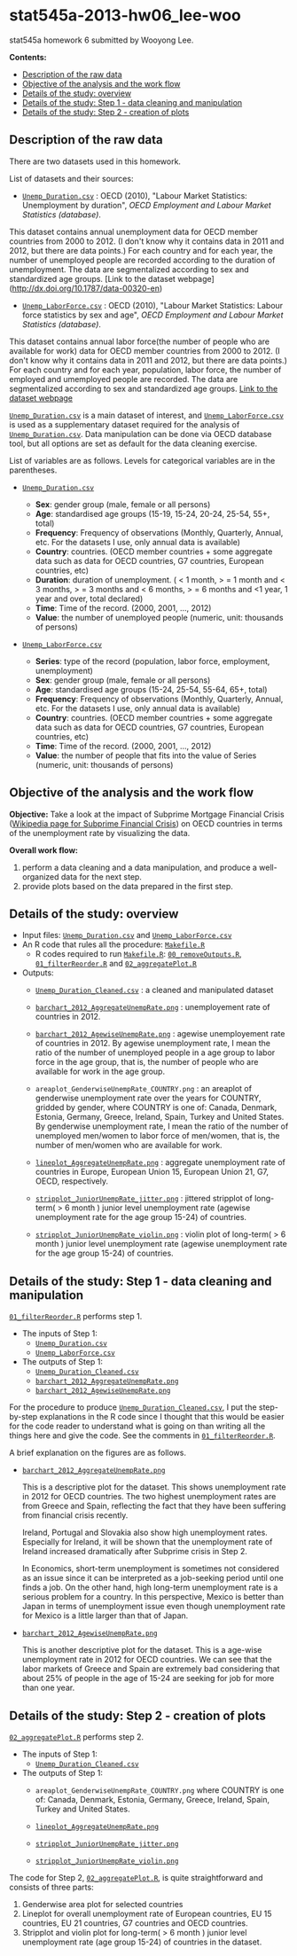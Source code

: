stat545a-2013-hw06_lee-woo
==========================

stat545a homework 6 submitted by Wooyong Lee.

**Contents:**
- [Description of the raw data](https://github.com/folias/stat545a-2013-hw06_lee-woo#description-of-the-raw-data)
- [Objective of the analysis and the work flow](https://github.com/folias/stat545a-2013-hw06_lee-woo#objective-of-the-analysis-and-the-work-flow)
- [Details of the study: overview](https://github.com/folias/stat545a-2013-hw06_lee-woo#details-of-the-study-overview)
- [Details of the study: Step 1 - data cleaning and manipulation](https://github.com/folias/stat545a-2013-hw06_lee-woo#details-of-the-study-step-1---data-cleaning-and-manipulation)
- [Details of the study: Step 2 - creation of plots](https://github.com/folias/stat545a-2013-hw06_lee-woo#details-of-the-study-step-2---creation-of-plots)

## Description of the raw data

There are two datasets used in this homework.

List of datasets and their sources:

- [`Unemp_Duration.csv`](https://github.com/folias/stat545a-2013-hw06_lee-woo/blob/master/Unemp_Duration.csv) : 
 OECD (2010), "Labour Market Statistics: Unemployment by duration", 
 *OECD Employment and Labour Market Statistics (database)*. 

 This dataset contains annual unemployment data for OECD member countries from 2000 to 2012.
 (I don't know why it contains data in 2011 and 2012, but there are data points.)
 For each country and for each year, the number of unemployed people are recorded according to the duration of
 unemployment. The data are segmentalized according to sex and standardized age groups.
 [Link to the dataset webpage] (http://dx.doi.org/10.1787/data-00320-en)

- [`Unemp_LaborForce.csv`](https://github.com/folias/stat545a-2013-hw06_lee-woo/blob/master/Unemp_LaborForce.csv) : 
 OECD (2010), "Labour Market Statistics: Labour force statistics by sex and age", 
 *OECD Employment and Labour Market Statistics (database)*. 

 This dataset contains annual labor force(the number of people who are available for work) data for 
 OECD member countries from 2000 to 2012.
 (I don't know why it contains data in 2011 and 2012, but there are data points.)
 For each country and for each year, population, labor force, the number of employed and umemployed people are recorded. 
 The data are segmentalized according to sex and standardized age groups.
 [Link to the dataset webpage](http://dx.doi.org/10.1787/data-00309-en)


[`Unemp_Duration.csv`](https://github.com/folias/stat545a-2013-hw06_lee-woo/blob/master/Unemp_Duration.csv) is
a main dataset of interest, and 
[`Unemp_LaborForce.csv`](https://github.com/folias/stat545a-2013-hw06_lee-woo/blob/master/Unemp_LaborForce.csv) is
used as a supplementary dataset required for the analysis of 
[`Unemp_Duration.csv`](https://github.com/folias/stat545a-2013-hw06_lee-woo/blob/master/Unemp_Duration.csv).
Data manipulation can be done via OECD database tool, but all options are set as default for the data cleaning exercise.

List of variables are as follows. Levels for categorical variables are in the parentheses.

- [`Unemp_Duration.csv`](https://github.com/folias/stat545a-2013-hw06_lee-woo/blob/master/Unemp_Duration.csv)
  - **Sex**: gender group (male, female or all persons)
  - **Age**: standardised age groups (15-19, 15-24, 20-24, 25-54, 55+, total)
  - **Frequency**: Frequency of observations (Monthly, Quarterly, Annual, etc. For the datasets I use, only annual data is available)
  - **Country**: countries. (OECD member countries + some aggregate data such as data for OECD countries, G7 countries,
    European countries, etc)
  - **Duration**: duration of unemployment.  ( < 1 month, > = 1 month and < 3 months, > = 3 months and < 6 months, > = 6 months and <1 year, 1 year and over, total declared)
  - **Time**: Time of the record. (2000, 2001, ..., 2012)
  - **Value**: the number of unemployed people (numeric, unit: thousands of persons)

- [`Unemp_LaborForce.csv`](https://github.com/folias/stat545a-2013-hw06_lee-woo/blob/master/Unemp_LaborForce.csv)
  - **Series**: type of the record (population, labor force, employment, unemployment)
  - **Sex**: gender group (male, female or all persons)
  - **Age**: standardised age groups (15-24, 25-54, 55-64, 65+, total)
  - **Frequency**: Frequency of observations (Monthly, Quarterly, Annual, etc. For the datasets I use, only annual data is available)
  - **Country**: countries. (OECD member countries + some aggregate data such as data for OECD countries, G7 countries,
    European countries, etc)
  - **Time**: Time of the record. (2000, 2001, ..., 2012)
  - **Value**: the number of people that fits into the value of Series (numeric, unit: thousands of persons)

  



## Objective of the analysis and the work flow

**Objective:** Take a look at the impact of Subprime Mortgage Financial Crisis 
([Wikipedia page for Subprime Financial Crisis](http://en.wikipedia.org/wiki/Subprime_mortgage_crisis))
on OECD countries in terms of the unemployment rate by visualizing the data.

**Overall work flow:**

1. perform a data cleaning and a data manipulation, and produce a well-organized data for the next step.
2. provide plots based on the data prepared in the first step.

  



## Details of the study: overview

- Input files:
  [`Unemp_Duration.csv`](https://github.com/folias/stat545a-2013-hw06_lee-woo/blob/master/Unemp_Duration.csv)
  and
  [`Unemp_LaborForce.csv`](https://github.com/folias/stat545a-2013-hw06_lee-woo/blob/master/Unemp_LaborForce.csv)
- An R code that rules all the procedure: 
  [`Makefile.R`](https://github.com/folias/stat545a-2013-hw06_lee-woo/blob/master/Makefile.R)
  - R codes required to run [`Makefile.R`](https://github.com/folias/stat545a-2013-hw06_lee-woo/blob/master/Makefile.R):
  [`00_removeOutputs.R`](https://github.com/folias/stat545a-2013-hw06_lee-woo/blob/master/00_removeOutputs.R),
  [`01_filterReorder.R`](https://github.com/folias/stat545a-2013-hw06_lee-woo/blob/master/01_filterReorder.R) and
  [`02_aggregatePlot.R`](https://github.com/folias/stat545a-2013-hw06_lee-woo/blob/master/02_aggregatePlot.R)
- Outputs:
  - [`Unemp_Duration_Cleaned.csv`](https://github.com/folias/stat545a-2013-hw06_lee-woo/blob/master/Unemp_Duration_Cleaned.csv)
    : a cleaned and manipulated dataset
  - [`barchart_2012_AggregateUnempRate.png`](https://github.com/folias/stat545a-2013-hw06_lee-woo/blob/master/barchart_2012_AggregateUnempRate.png)
    : unemployement rate of countries in 2012.
  - [`barchart_2012_AgewiseUnempRate.png`](https://github.com/folias/stat545a-2013-hw06_lee-woo/blob/master/barchart_2012_AgewiseUnempRate.png)
    : agewise unemployement rate of countries in 2012.
    By agewise unemployment rate, I mean the ratio of the number of unemployed people in a age group to
    labor force in the age group, that is, the number of people who are available for work in the age group.
  - `areaplot_GenderwiseUnempRate_COUNTRY.png`
    : an areaplot of genderwise unemployment rate over the years for COUNTRY, gridded by gender, 
    where COUNTRY is one of: Canada, Denmark, Estonia, Germany, Greece, Ireland, Spain, Turkey and United States.
    By genderwise unemployment rate, I mean the ratio of the number of unemployed men/women to
    labor force of men/women, that is, the number of men/women who are available for work.
    
  - [`lineplot_AggregateUnempRate.png`](https://github.com/folias/stat545a-2013-hw06_lee-woo/blob/master/lineplot_AggregateUnempRate.png)
    : aggregate unemployment rate of countries in Europe, European Union 15, European Union 21, G7, OECD, respectively.
  - [`stripplot_JuniorUnempRate_jitter.png`](https://github.com/folias/stat545a-2013-hw06_lee-woo/blob/master/stripplot_JuniorUnempRate_jitter.png)
    : jittered stripplot of long-term( > 6 month ) junior level unemployment rate (agewise unemployment rate for the age group 15-24)
      of countries.
  - [`stripplot_JuniorUnempRate_violin.png`](https://github.com/folias/stat545a-2013-hw06_lee-woo/blob/master/stripplot_JuniorUnempRate_violin.png)
    : violin plot of long-term( > 6 month ) junior level unemployment rate (agewise unemployment rate for the age group 15-24)
      of countries.



## Details of the study: Step 1 - data cleaning and manipulation

[`01_filterReorder.R`](https://github.com/folias/stat545a-2013-hw06_lee-woo/blob/master/01_filterReorder.R)
performs step 1.

- The inputs of Step 1:
  - [`Unemp_Duration.csv`](https://github.com/folias/stat545a-2013-hw06_lee-woo/blob/master/Unemp_Duration.csv)
  - [`Unemp_LaborForce.csv`](https://github.com/folias/stat545a-2013-hw06_lee-woo/blob/master/Unemp_LaborForce.csv)
- The outputs of Step 1:
  - [`Unemp_Duration_Cleaned.csv`](https://github.com/folias/stat545a-2013-hw06_lee-woo/blob/master/Unemp_Duration_Cleaned.csv)
  - [`barchart_2012_AggregateUnempRate.png`](https://github.com/folias/stat545a-2013-hw06_lee-woo/blob/master/barchart_2012_AggregateUnempRate.png)
  - [`barchart_2012_AgewiseUnempRate.png`](https://github.com/folias/stat545a-2013-hw06_lee-woo/blob/master/barchart_2012_AgewiseUnempRate.png)


For the procedure to produce [`Unemp_Duration_Cleaned.csv`](https://github.com/folias/stat545a-2013-hw06_lee-woo/blob/master/Unemp_Duration_Cleaned.csv),
I put the step-by-step explanations in the R code since I thought that
this would be easier for the code reader to understand what is going on
than writing all the things here and give the code.
See the comments in
[`01_filterReorder.R`](https://github.com/folias/stat545a-2013-hw06_lee-woo/blob/master/01_filterReorder.R).

A brief explanation on the figures are as follows.
- [`barchart_2012_AggregateUnempRate.png`](https://github.com/folias/stat545a-2013-hw06_lee-woo/blob/master/barchart_2012_AggregateUnempRate.png)
  
  This is a descriptive plot for the dataset. This shows unemployment rate in 2012 for OECD countries.
  The two highest unemployment rates are from Greece and Spain, reflecting the fact that
  they have been suffering from financial crisis recently.

  Ireland, Portugal and Slovakia also show high unemployment rates. Especially for Ireland, it will be shown that
  the unemployment rate of Ireland increased dramatically after Subprime crisis in Step 2.
  
  In Economics, short-term unemployment is sometimes not considered as an issue
  since it can be interpreted as a job-seeking period until one finds a job.
  On the other hand, high long-term unemployment rate is a serious problem for a country.
  In this perspective, Mexico is better than Japan in terms of unemployment issue
  even though unemployment rate for Mexico is a little larger than that of Japan.

- [`barchart_2012_AgewiseUnempRate.png`](https://github.com/folias/stat545a-2013-hw06_lee-woo/blob/master/barchart_2012_AgewiseUnempRate.png)

  This is another descriptive plot for the dataset. This is a age-wise unemployment rate in 2012 for OECD countries.
  We can see that the labor markets of Greece and Spain are extremely bad considering that
  about 25% of people in the age of 15-24 are seeking for job for more than one year.


## Details of the study: Step 2 - creation of plots

[`02_aggregatePlot.R`](https://github.com/folias/stat545a-2013-hw06_lee-woo/blob/master/02_aggregatePlot.R)
performs step 2.
- The inputs of Step 1:
  - [`Unemp_Duration_Cleaned.csv`](https://github.com/folias/stat545a-2013-hw06_lee-woo/blob/master/Unemp_Duration_Cleaned.csv)
- The outputs of Step 1:
  - `areaplot_GenderwiseUnempRate_COUNTRY.png`
    where COUNTRY is one of: Canada, Denmark, Estonia, Germany, Greece, Ireland, Spain, Turkey and United States.
    
  - [`lineplot_AggregateUnempRate.png`](https://github.com/folias/stat545a-2013-hw06_lee-woo/blob/master/lineplot_AggregateUnempRate.png)
  - [`stripplot_JuniorUnempRate_jitter.png`](https://github.com/folias/stat545a-2013-hw06_lee-woo/blob/master/stripplot_JuniorUnempRate_jitter.png)
  - [`stripplot_JuniorUnempRate_violin.png`](https://github.com/folias/stat545a-2013-hw06_lee-woo/blob/master/stripplot_JuniorUnempRate_violin.png)

The code for Step 2,
[`02_aggregatePlot.R`](https://github.com/folias/stat545a-2013-hw06_lee-woo/blob/master/02_aggregatePlot.R),
is quite straightforward and consists of three parts:

1. Genderwise area plot for selected countries
2. Lineplot for overall unemployment rate of European countries, 
   EU 15 countries, EU 21 countries, G7 countries and OECD countries.
3. Stripplot and violin plot for long-term( > 6 month ) junior level unemployment rate (age group 15-24)
   of countries in the dataset.












